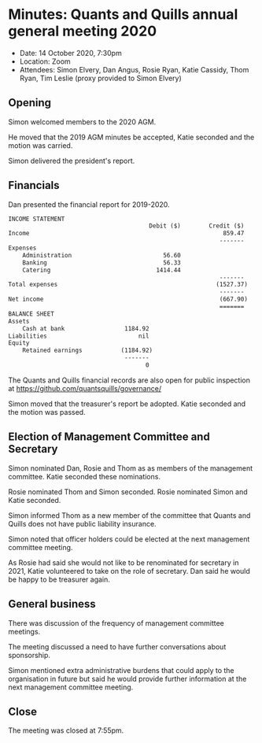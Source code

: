 # Minutes: Quants and Quills annual general meeting 2020

* Date: 14 October 2020, 7:30pm
* Location: Zoom
* Attendees: Simon Elvery, Dan Angus, Rosie Ryan, Katie Cassidy, Thom Ryan, Tim Leslie (proxy provided to Simon Elvery)

## Opening

Simon welcomed members to the 2020 AGM.

He moved that the 2019 AGM minutes be accepted, Katie seconded and the motion was carried.

Simon delivered the president's report.

## Financials

Dan presented the financial report for 2019-2020.

```txt
INCOME STATEMENT
                                        Debit ($)        Credit ($)
Income                                                       859.47
                                                            -------                                                            
Expenses
    Administration                          56.60
    Banking                                 56.33
    Catering                              1414.44
                                                            -------
Total expenses                                             (1527.37)
                                                            -------
Net income                                                  (667.90)
                                                            =======
BALANCE SHEET
Assets
    Cash at bank                 1184.92
Liabilities                          nil
Equity
    Retained earnings           (1184.92)
                                 -------
                                       0
```

The Quants and Quills financial records are also open for public inspection at https://github.com/quantsquills/governance/

Simon moved that the treasurer's report be adopted. Katie seconded and the motion was passed.

## Election of Management Committee and Secretary

Simon nominated Dan, Rosie and Thom as as members of the management committee. Katie seconded these nominations.

Rosie nominated Thom and Simon seconded. Rosie nominated Simon and Katie seconded.

Simon informed Thom as a new member of the committee that Quants and Quills does not have public liability insurance.

Simon noted that officer holders could be elected at the next management committee meeting.

As Rosie had said she would not like to be renominated for secretary in 2021, Katie volunteered to take on the role of secretary. Dan said he would be happy to be treasurer again.

## General business

There was discussion of the frequency of management committee meetings.

The meeting discussed a need to have further conversations about sponsorship.

Simon mentioned extra administrative burdens that could apply to the organisation in future but said he would provide further information at the next management committee meeting.

## Close

The meeting was closed at 7:55pm.
